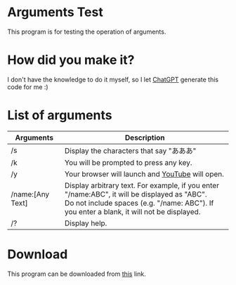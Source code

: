 # Arguments Test
This program is for testing the operation of arguments.

# How did you make it?
I don't have the knowledge to do it myself, so I let [ChatGPT](https://openai.com/blog/chatgpt) generate this code for me :)

# List of arguments
| Arguments | Description |
| ---- | ---- |
| /s | Display the characters that say "あああ" |
| /k | You will be prompted to press any key. |
| /y | Your browser will launch and [YouTube](https://youtube.com/) will open. |
| /name:[Any Text] | Display arbitrary text. For example, if you enter "/name:ABC", it will be displayed as "ABC". <br>Do not include spaces (e.g. "/name: ABC"). If you enter a blank, it will not be displayed. |
| /? | Display help.|

# Download
This program can be downloaded from [this](https://github.com/YuuyaGitHub/C-Apps-Repository/raw/main/Arguments%20Test/bin/Release/ArgumentsTest.exe) link.
